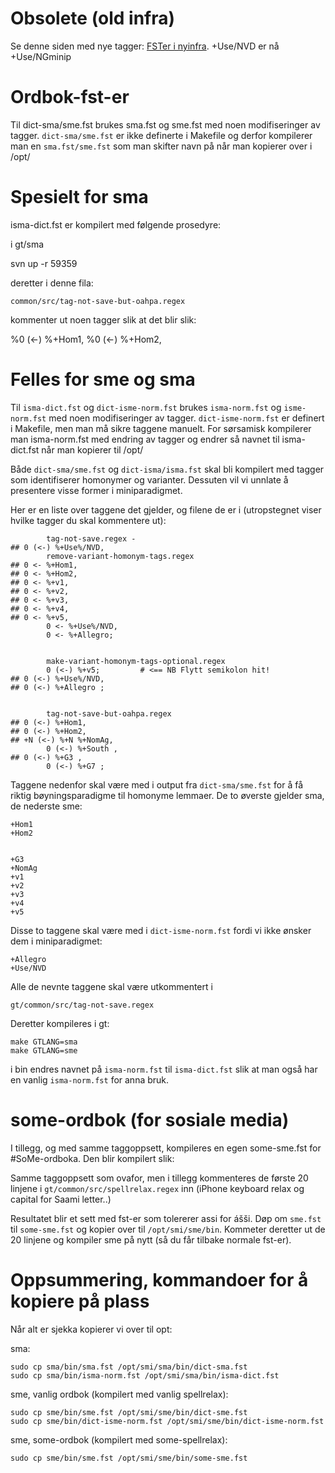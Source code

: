 # Obsolete (old infra)

Se denne siden med nye tagger: [FSTer i nyinfra](/lang//sme/KompilereFST.html). +Use/NVD er nå +Use/NGminip

# Ordbok-fst-er

Til dict-sma/sme.fst brukes sma.fst og sme.fst med noen modifiseringer av tagger. `dict-sma/sme.fst` er ikke definerte i Makefile og derfor kompilerer man en `sma.fst/sme.fst` som man skifter navn på når man kopierer over i /opt/

# Spesielt for sma

isma-dict.fst er kompilert med følgende prosedyre:

i gt/sma

svn up -r 59359

deretter i denne fila:

`common/src/tag-not-save-but-oahpa.regex`

kommenter ut noen tagger slik at det blir slik:

%0 (<-) %+Hom1,
%0 (<-) %+Hom2,

# Felles for sme og sma

Til `isma-dict.fst` og `dict-isme-norm.fst` brukes `isma-norm.fst` og `isme-norm.fst` med noen modifiseringer av tagger. `dict-isme-norm.fst` er definert i Makefile, men man må sikre taggene manuelt. For sørsamisk kompilerer man isma-norm.fst med endring av tagger og endrer så navnet til isma-dict.fst når man kopierer til /opt/

Både `dict-sma/sme.fst` og `dict-isma/isma.fst` skal bli kompilert med tagger som identifiserer homonymer og varianter.
Dessuten vil vi unnlate å presentere visse former i miniparadigmet.

Her er en liste over taggene det gjelder, og filene de er i (utropstegnet viser hvilke tagger du skal kommentere ut):

```
        tag-not-save.regex -
## 0 (<-) %+Use%/NVD,
        remove-variant-homonym-tags.regex
## 0 <- %+Hom1,
## 0 <- %+Hom2,
## 0 <- %+v1,
## 0 <- %+v2,
## 0 <- %+v3,
## 0 <- %+v4,
## 0 <- %+v5,
        0 <- %+Use%/NVD,
        0 <- %+Allegro;


        make-variant-homonym-tags-optional.regex
        0 (<-) %+v5;         # <== NB Flytt semikolon hit!
## 0 (<-) %+Use%/NVD,
## 0 (<-) %+Allegro ;


        tag-not-save-but-oahpa.regex
## 0 (<-) %+Hom1,
## 0 (<-) %+Hom2,
## +N (<-) %+N %+NomAg,
        0 (<-) %+South ,
## 0 (<-) %+G3 ,
        0 (<-) %+G7 ;
```

Taggene nedenfor skal være med i output fra `dict-sma/sme.fst` for å få riktig bøyningsparadigme til homonyme lemmaer. De to øverste gjelder sma, de nederste sme:

```
+Hom1
+Hom2


+G3
+NomAg
+v1
+v2
+v3
+v4
+v5
```

Disse to taggene skal være med i `dict-isme-norm.fst` fordi vi ikke ønsker dem i miniparadigmet:

```
+Allegro
+Use/NVD
```

Alle de nevnte taggene skal være utkommentert i

`gt/common/src/tag-not-save.regex`

Deretter kompileres i gt:

```
make GTLANG=sma
make GTLANG=sme
```

i bin endres navnet på `isma-norm.fst` til `isma-dict.fst` slik at man også har en
vanlig `isma-norm.fst` for anna bruk.

# some-ordbok (for sosiale media)

I tillegg, og med samme taggoppsett, kompileres en egen some-sme.fst for #SoMe-ordboka.
Den blir kompilert slik:

Samme taggoppsett som ovafor, men i tillegg kommenteres de første 20 linjene i
`gt/common/src/spellrelax.regex` inn (iPhone keyboard relax og capital for Saami letter..)

Resultatet blir et sett med fst-er som tolererer assi for ášši. Døp om `sme.fst` til `some-sme.fst`
og kopier over til `/opt/smi/sme/bin`. Kommeter deretter ut de 20 linjene og kompiler sme
på nytt (så du får tilbake normale fst-er).

# Oppsummering, kommandoer for å kopiere på plass

Når alt er sjekka kopierer vi over til opt:

sma:

```
sudo cp sma/bin/sma.fst /opt/smi/sma/bin/dict-sma.fst
sudo cp sma/bin/isma-norm.fst /opt/smi/sma/bin/isma-dict.fst
```

sme, vanlig ordbok (kompilert med vanlig spellrelax):

```
sudo cp sme/bin/sme.fst /opt/smi/sme/bin/dict-sme.fst
sudo cp sme/bin/dict-isme-norm.fst /opt/smi/sme/bin/dict-isme-norm.fst
```

sme, some-ordbok (kompilert med some-spellrelax):

```
sudo cp sme/bin/sme.fst /opt/smi/sme/bin/some-sme.fst
```
